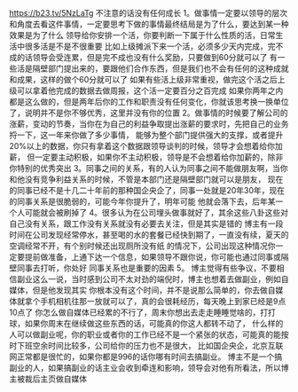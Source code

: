 
https://b23.tv/5NzLaTg
不注意的话没有任何成长
1。做事情一定要以领导的层次和角度去看这件事情，一定要思考下做的事情最终结局是为了什么，要达到某一种效果是为了什么
领导给你安排一个活，你要判断一下属于什么性质的活，日常生活中很多活是不是不很重要
比如上级摊派下来一个活，必须多少天内完成，完不成的话领导会受连累，但是完不成也没有什么奖励，只要做到60分就可以了
有一些活是隔壁部门提出来的，要跟他们合作东西，但是我们也不会有任何的这种成就和成果，这样的做个60分就可以了
如果有些活上级非常重视，做完这个活之后上级可以拿着他完成的数据去做周报，这个活一定要百分之百完成
如果你两年之内都是这么做的，但是两年后你的工作和职责没有任何变化，你就该思考换一换单位了，说明并不是你不够优秀，这里并没有你的位置
2。做事情的时候要了解公司的涨薪，变动的节奏，当你在为自己的利益争取提出涨薪的要求时，先把自己的业务捋一下，这一年来你做了多少事情，
能够为整个部门提供强大的支撑，或者提升20%以上的数据，你只有拿着这个数据跟领导谈判的时候，领导才会想着给你加薪，
但一定要主动积极，如果你不主动积极，领导是不会想着给你加薪的，除非你特别的优秀突出
3。同事之间的关系，有的人认为同事之间不能做朋友啊，当你和他没有竞争利益关系的时候，不管是本部门还是隔壁部门就可以是朋友，
现在的同事已经不是十几二十年前的那种国企央企了，同事一处就是20年30年，现在的同事关系是很脆弱的，可能今年你提升了，明年可能
他就会落下去，后年某一个人可能就会被刷掉了
4。很多认为在公司埋头做事就好了，其余这些八卦这些对自己没有关系，跟工作没有关系就没有必要去关注，但是其实是错的
博主有一段时间在公司发现经常停水，甚至喝的水的套餐已经快到期了，一直没有续，夏天的空调经常不开，有个别时候还出现厕所没有纸
的情况下，公司出现这种情况你一定要提前做准备，上通下达一个信息，如果领导不跟你说，你可能也通过同事或隔壁同事去打听，你处好
同事关系也是重要的因素
5。 博主觉得有些争议，不要相信副业这么一说，当时感到公司不太对劲的端倪时，博主也想着去做副业，例如自媒体，但是他发现其实
你根本没有这个时间，并不是说那么简单的，你去做自媒体就拿个手机相机往那一放就可以了，真的会很耗经历，每天晚上到家已经是9点10点了
你怎么做自媒体已经累的不行了，周末你想出去走走睡睡觉啥的，打打球，如果你周末在继续做这些东西的话，可能真的你这人都转不动了，
什么样的人可以做副业呢，你的职业或者你的工作已经不是一个紧张的状态，可能真的能按时下班空余时间比较多，公司给你的压力也不是很大，
比如国企央企，北京互联网正常都是很忙的，如果你都是996的话你哪有时间去搞副业。
博主不是一个搞副业的人，如果搞副业的话主业会收到牵连和影响，领导会对他有所看法，所以博主被裁后主页做自媒体
